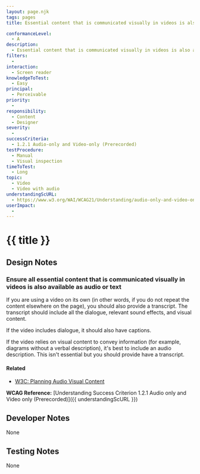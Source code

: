 ```yaml
---
layout: page.njk
tags: pages
title: Essential content that is communicated visually in videos is also availabel as audio or text

conformanceLevel:
  - A
description:
  - Essential content that is communicated visually in videos is also availabel as audio or text
filters:
  -
interaction:
  - Screen reader
knowledgeToTest:
  - Easy
principal:
  - Perceivable
priority:
  -
responsibility:
  - Content
  - Designer
severity:
  -
successCriteria:
  - 1.2.1 Audio-only and Video-only (Prerecorded)
testProcedure:
  - Manual
  - Visual inspection
timeToTest:
  - Long
topic:
  - Video
  - Video with audio
understandingScURL:
  - https://www.w3.org/WAI/WCAG21/Understanding/audio-only-and-video-only-prerecorded.html
userImpact:
  -
---
```


# {{ title }}

## Design Notes

### Ensure all essential content that is communicated visually in videos is also available as audio or text

If you are using a video on its own (in other words, if you do not repeat the content elsewhere on the page), you should also provide a transcript. The transcript should include all the dialogue, relevant sound effects, and visual content.

If the video includes dialogue, it should also have captions.

If the video relies on visual content to convey information (for example, diagrams without a verbal description), it's best to include an audio description. This isn't essential but you should provide have a transcript.

#### Related

- [W3C: Planning Audio Visual Content](https://www.w3.org/WAI/media/av/planning/)

**WCAG Reference:** [Understanding Success Criterion 1.2.1 Audio only and Video only (Prerecorded)]({{ understandingScURL }})

## Developer Notes

None

## Testing Notes

None
